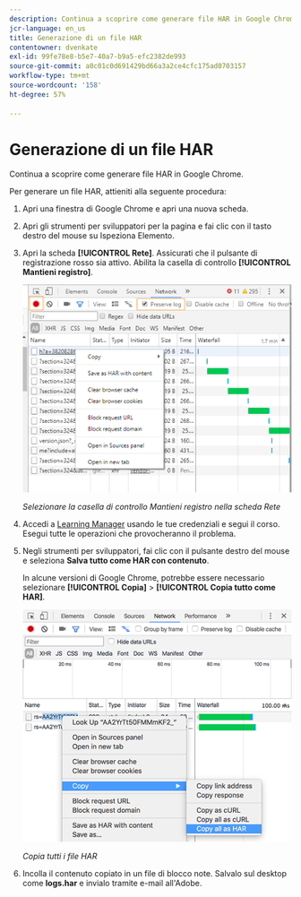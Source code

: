 ```yaml
---
description: Continua a scoprire come generare file HAR in Google Chrome.
jcr-language: en_us
title: Generazione di un file HAR
contentowner: dvenkate
exl-id: 99fe78e8-b5e7-40a7-b9a5-efc2382de993
source-git-commit: a0c01c0d691429bd66a3a2ce4cfc175ad0703157
workflow-type: tm+mt
source-wordcount: '158'
ht-degree: 57%

---
```


# Generazione di un file HAR

Continua a scoprire come generare file HAR in Google Chrome.

Per generare un file HAR, attieniti alla seguente procedura:

1. Apri una finestra di Google Chrome e apri una nuova scheda.
1. Apri gli strumenti per sviluppatori per la pagina e fai clic con il tasto destro del mouse su Ispeziona Elemento.
1. Apri la scheda **[!UICONTROL Rete]**. Assicurati che il pulsante di registrazione rosso sia attivo. Abilita la casella di controllo **[!UICONTROL Mantieni registro]**.

   ![](assets/preserve-log-checkbox.png)

   *Selezionare la casella di controllo Mantieni registro nella scheda Rete*

1. Accedi a [Learning Manager](https://learningmanager.adobe.com/acapindex.html) usando le tue credenziali e segui il corso. Esegui tutte le operazioni che provocheranno il problema.
1. Negli strumenti per sviluppatori, fai clic con il pulsante destro del mouse e seleziona **Salva tutto come HAR con contenuto**.

   In alcune versioni di Google Chrome, potrebbe essere necessario selezionare **[!UICONTROL Copia]** > **[!UICONTROL Copia tutto come HAR]**.

   ![](assets/copy-hra.png)

   *Copia tutti i file HAR*

1. Incolla il contenuto copiato in un file di blocco note. Salvalo sul desktop come **logs.har** e invialo tramite e-mail all&#39;Adobe.
